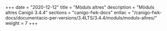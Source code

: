 +++
date        = "2020-12-12"
title       = "Mòduls altres"
description = "Mòduls altres Canigó 3.4.4"
sections    = "canigo-fwk-docs"
enllac		= "/canigo-fwk-docs/documentacio-per-versions/3.4LTS/3.4.4/moduls/moduls-altres/"
weight		= 7
+++
